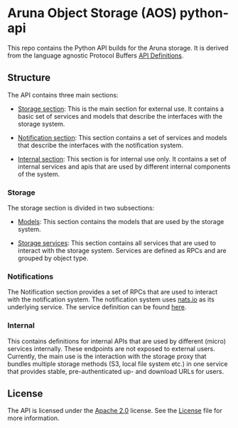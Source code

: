 # Aruna Object Storage (AOS) python-api

This repo contains the Python API builds for the Aruna storage. It is derived from the language agnostic Protocol Buffers [API Definitions](https://github.com/ArunaStorage/ArunaAPI).

## Structure

The API contains three main sections:

- [Storage section](#storage): This is the main section for external use. It contains a basic set of services and models that describe the interfaces with the storage system.

- [Notification section](#notifications): This section contains a set of services and models that describe the interfaces with the notification system.

- [Internal section](#internal): This section is for internal use only. It contains a set of internal services and apis that are used by different internal components of the system.


### Storage

The storage section is divided in two subsections:

- [Models](aruna/api/storage/models/v1): This section contains the models that are used by the storage system.

- [Storage services](aruna/api/storage/services/v1): This section contains all services that are used to interact with the storage system. Services are defined as RPCs and are grouped by object type.


### Notifications

The Notification section provides a set of RPCs that are used to interact with the notification system. 
The notification system uses [nats.io](https://nats.io/) as its underlying service. 
The service definition can be found [here](https://github.com/ArunaStorage/ArunaAPI/blob/main/aruna/api/notification/services/v1/notification_service.proto).


### Internal

This contains definitions for internal APIs that are used by different (micro) services internally. 
These endpoints are not exposed to external users. 
Currently, the main use is the interaction with the storage proxy that bundles multiple storage methods (S3, local file system etc.) in one service that provides stable, pre-authenticated up- and download URLs for users.


## License

The API is licensed under the [Apache 2.0](https://www.apache.org/licenses/LICENSE-2.0) license. 
See the [License](LICENSE.md) file for more information.